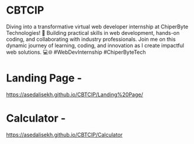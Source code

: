 # CBTCIP
Diving into a transformative virtual web developer internship at ChiperByte Technologies! 🚀 Building practical skills in web development, hands-on coding, and collaborating with industry professionals. Join me on this dynamic journey of learning, coding, and innovation as I create impactful web solutions. 💻🌐 #WebDevInternship #ChiperByteTech


# Landing Page -
https://asedalisekh.github.io/CBTCIP/Landing%20Page/


# Calculator -
https://asedalisekh.github.io/CBTCIP/Calculator
